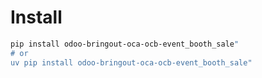 # Install

```bash
pip install odoo-bringout-oca-ocb-event_booth_sale"
# or
uv pip install odoo-bringout-oca-ocb-event_booth_sale"
```
